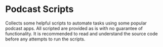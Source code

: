 # Podcast Scripts
Collects some helpful scripts to automate tasks using some popular podcast apps.
All scripted are provided as is with no guarantee of functionality. It is recommended to read and understand the source code before any attempts to run the scripts.
